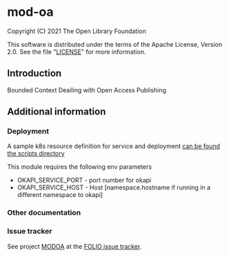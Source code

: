 # mod-oa

Copyright (C) 2021 The Open Library Foundation

This software is distributed under the terms of the Apache License,
Version 2.0. See the file "[LICENSE](LICENSE)" for more information.

## Introduction

Bounded Context Deailing with Open Access Publishing

## Additional information

### Deployment

A sample k8s resource definition for service and deployment [can be found the scripts directory]()

This module requires the following env parameters
* OKAPI_SERVICE_PORT - port number for okapi
* OKAPI_SERVICE_HOST - Host [namespace.hostname if running in a different namespace to okapi]

### Other documentation

### Issue tracker

See project [MODOA](https://issues.folio.org/browse/MODOA)
at the [FOLIO issue tracker](https://dev.folio.org/guidelines/issue-tracker).

